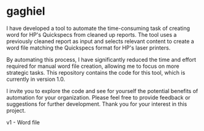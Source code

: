 # gaghiel

I have developed a tool to automate the time-consuming task of creating word for HP's Quickspecs from cleaned up reports. The tool uses a previously cleaned report as input and selects relevant content to create a word file matching the Quickspecs format for HP's laser printers.

By automating this process, I have significantly reduced the time and effort required for manual word file creation, allowing me to focus on more strategic tasks. This repository contains the code for this tool, which is currently in version 1.0.

I invite you to explore the code and see for yourself the potential benefits of automation for your organization. Please feel free to provide feedback or suggestions for further development. Thank you for your interest in this project.

v1 - Word file
